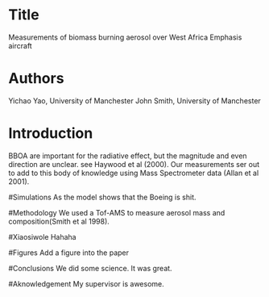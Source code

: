 # Title
Measurements of biomass burning aerosol over West Africa
Emphasis aircraft

# Authors
Yichao Yao, University of Manchester
John Smith, University of Manchester

# Introduction
BBOA are important for the radiative effect, but the magnitude and even direction are unclear. see Haywood et al (2000).
Our measurements ser out to add to this body of knowledge using Mass Spectrometer data (Allan et al 2001).

#Simulations
As the model shows that the Boeing is shit.

#Methodology
We used a Tof-AMS to measure aerosol mass and composition(Smith et al 1998).

#Xiaosiwole
Hahaha

#Figures
Add a figure into the paper

#Conclusions
We did some science. It was great.

#Aknowledgement
My supervisor is awesome.